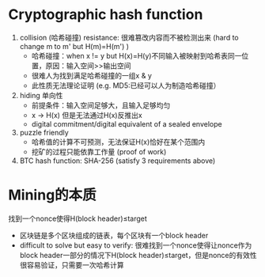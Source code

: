 # Cryptographic hash function
1. collision (哈希碰撞) resistance: 很难篡改内容而不被检测出来 (hard to change m to m' but H(m)=H(m') )
   - 哈希碰撞：when x != y but H(x)=H(y)不同输入被映射到哈希表同一位置，原因：输入空间>>输出空间
   - 很难人为找到满足哈希碰撞的一组x & y
   - 此性质无法理论证明 (e.g. MD5:已经可以人为制造哈希碰撞）
2. hiding 单向性
   - 前提条件：输入空间足够大，且输入足够均匀
   - x -> H(x) 但是无法通过H(x)反推出x
   - digital commitment/digital equivalent of a sealed envelope
3. puzzle friendly
   - 哈希值的计算不可预测，无法保证H(x)恰好在某个范围内
   - 挖矿的过程只能依靠工作量 (proof of work)
4. BTC hash function: SHA-256 (satisfy 3 requirements above)
# Mining的本质
找到一个nonce使得H(block header)$\leq$target
- 区块链是多个区块组成的链表，每个区块有一个block header
- difficult to solve but easy to verify: 很难找到一个nonce使得让nonce作为block header一部分的情况下H(block header)$\leq$target，但是nonce的有效性很容易验证，只需要一次哈希计算
